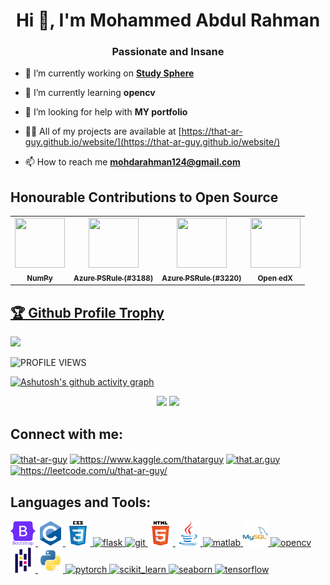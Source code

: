 <h1 align="center">Hi 👋, I'm Mohammed Abdul Rahman</h1>
<h3 align="center">Passionate and Insane </h3>

- 🔭 I’m currently working on **[Study Sphere](https://github.com/that-ar-guy/StudySphere)**

- 🌱 I’m currently learning **opencv**

- 🤝 I’m looking for help with **MY portfolio**

- 👨‍💻 All of my projects are available at [https://that-ar-guy.github.io/website/](https://that-ar-guy.github.io/website/)

- 📫 How to reach me **mohdarahman124@gmail.com**

## Honourable Contributions to Open Source

<table align="center">
  <tr>
    <td align="center">
      <a href="https://github.com/numpy/numpy/pull/28100">
        <img src="https://upload.wikimedia.org/wikipedia/commons/3/31/NumPy_logo_2020.svg" width="80px" height="80px" />
        <br /><sub><b>NumPy</b></sub>
      </a>
    </td>
    
   <td align="center">
      <a href="https://github.com/Azure/PSRule.Rules.Azure/pull/3188">
        <img src="https://upload.wikimedia.org/wikipedia/commons/a/a8/Microsoft_Azure_Logo.svg" width="80px" height="80px" />
        <br /><sub><b>Azure PSRule (#3188)</b></sub>
      </a>
    </td>

   <td align="center">
      <a href="https://github.com/Azure/PSRule.Rules.Azure/pull/3220">
        <img src="https://upload.wikimedia.org/wikipedia/commons/a/a8/Microsoft_Azure_Logo.svg" width="80px" height="80px" />
        <br /><sub><b>Azure PSRule (#3220)</b></sub>
      </a>
    </td>

   <td align="center">
      <a href="https://github.com/openedx/tutor-contrib-aspects/pull/1002">
        <img src="https://github.com/user-attachments/assets/6aa4411b-4500-43e6-bfc5-52076b4607fd" width="80px" height="80px" />
        <br /><sub><b>Open edX</b></sub>
      </a>
   </td>
  </tr>
</table>

<a href="https://github.com/ryo-ma/github-profile-trophy"><h2>🏆 Github Profile Trophy</h2></a>
<a href="https://github.com/that-ar-guy">
  <img width=800 src="https://github-profile-trophy.vercel.app/?username=that-ar-guy&column=10&theme=darkhub&no-frame=true"/>
</a>


 ![PROFILE VIEWS](https://komarev.com/ghpvc/?username=that-ar-guy)
  
[![Ashutosh's github activity graph](https://github-readme-activity-graph.vercel.app/graph?username=that-ar-guy&theme=github&bg_color=0d1117&color=39d353&line=39d353&point=FFFFFF&hide_border=true)](https://github.com/that-ar-guy)

<div align="center">
  <img src="https://github-readme-stats.vercel.app/api?username=that-ar-guy&show_icons=true&theme=radical" height="180px"/>
  <img src="https://streak-stats.demolab.com?user=that-ar-guy&theme=dark&hide_border=true" height="180px"/>
</div>


<h2 align="left">Connect with me:</h2>
<p align="left">
<a href="https://linkedin.com/in/that-ar-guy" target="blank"><img align="center" src="https://raw.githubusercontent.com/rahuldkjain/github-profile-readme-generator/master/src/images/icons/Social/linked-in-alt.svg" alt="that-ar-guy" height="30" width="40" /></a>
<a href="https://www.kaggle.com/thatarguy" target="blank"><img align="center" src="https://raw.githubusercontent.com/rahuldkjain/github-profile-readme-generator/master/src/images/icons/Social/kaggle.svg" alt="https://www.kaggle.com/thatarguy" height="30" width="40" /></a>
<a href="https://instagram.com/that.ar.guy" target="blank"><img align="center" src="https://raw.githubusercontent.com/rahuldkjain/github-profile-readme-generator/master/src/images/icons/Social/instagram.svg" alt="that.ar.guy" height="30" width="40" /></a>
<a href="https://leetcode.com/u/that-ar-guy/" target="blank"><img align="center" src="https://raw.githubusercontent.com/rahuldkjain/github-profile-readme-generator/master/src/images/icons/Social/leet-code.svg" alt="https://leetcode.com/u/that-ar-guy/" height="30" width="40" /></a>
</p>




<h2 align="left">Languages and Tools:</h2>
<p align="left"> <a href="https://getbootstrap.com" target="_blank" rel="noreferrer"> <img src="https://raw.githubusercontent.com/devicons/devicon/master/icons/bootstrap/bootstrap-plain-wordmark.svg" alt="bootstrap" width="40" height="40"/> </a> <a href="https://www.cprogramming.com/" target="_blank" rel="noreferrer"> <img src="https://raw.githubusercontent.com/devicons/devicon/master/icons/c/c-original.svg" alt="c" width="40" height="40"/> </a> <a href="https://www.w3schools.com/css/" target="_blank" rel="noreferrer"> <img src="https://raw.githubusercontent.com/devicons/devicon/master/icons/css3/css3-original-wordmark.svg" alt="css3" width="40" height="40"/> </a> <a href="https://flask.palletsprojects.com/" target="_blank" rel="noreferrer"> <img src="https://www.vectorlogo.zone/logos/pocoo_flask/pocoo_flask-icon.svg" alt="flask" width="40" height="40"/> </a> <a href="https://git-scm.com/" target="_blank" rel="noreferrer"> <img src="https://www.vectorlogo.zone/logos/git-scm/git-scm-icon.svg" alt="git" width="40" height="40"/> </a> <a href="https://www.w3.org/html/" target="_blank" rel="noreferrer"> <img src="https://raw.githubusercontent.com/devicons/devicon/master/icons/html5/html5-original-wordmark.svg" alt="html5" width="40" height="40"/> </a> <a href="https://www.java.com" target="_blank" rel="noreferrer"> <img src="https://raw.githubusercontent.com/devicons/devicon/master/icons/java/java-original.svg" alt="java" width="40" height="40"/> </a> <a href="https://www.mathworks.com/" target="_blank" rel="noreferrer"> <img src="https://upload.wikimedia.org/wikipedia/commons/2/21/Matlab_Logo.png" alt="matlab" width="40" height="40"/> </a> <a href="https://www.mysql.com/" target="_blank" rel="noreferrer"> <img src="https://raw.githubusercontent.com/devicons/devicon/master/icons/mysql/mysql-original-wordmark.svg" alt="mysql" width="40" height="40"/> </a> <a href="https://opencv.org/" target="_blank" rel="noreferrer"> <img src="https://www.vectorlogo.zone/logos/opencv/opencv-icon.svg" alt="opencv" width="40" height="40"/> </a> <a href="https://pandas.pydata.org/" target="_blank" rel="noreferrer"> <img src="https://raw.githubusercontent.com/devicons/devicon/2ae2a900d2f041da66e950e4d48052658d850630/icons/pandas/pandas-original.svg" alt="pandas" width="40" height="40"/> </a> <a href="https://www.python.org" target="_blank" rel="noreferrer"> <img src="https://raw.githubusercontent.com/devicons/devicon/master/icons/python/python-original.svg" alt="python" width="40" height="40"/> </a> <a href="https://pytorch.org/" target="_blank" rel="noreferrer"> <img src="https://www.vectorlogo.zone/logos/pytorch/pytorch-icon.svg" alt="pytorch" width="40" height="40"/> </a> <a href="https://scikit-learn.org/" target="_blank" rel="noreferrer"> <img src="https://upload.wikimedia.org/wikipedia/commons/0/05/Scikit_learn_logo_small.svg" alt="scikit_learn" width="40" height="40"/> </a> <a href="https://seaborn.pydata.org/" target="_blank" rel="noreferrer"> <img src="https://seaborn.pydata.org/_images/logo-mark-lightbg.svg" alt="seaborn" width="40" height="40"/> </a> <a href="https://www.tensorflow.org" target="_blank" rel="noreferrer"> <img src="https://www.vectorlogo.zone/logos/tensorflow/tensorflow-icon.svg" alt="tensorflow" width="40" height="40"/> </a> </p>
